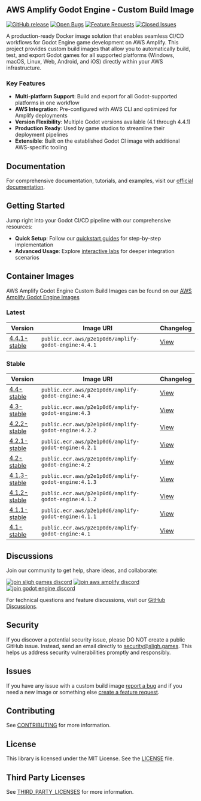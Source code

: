 ## AWS Amplify Godot Engine - Custom Build Image

[![GitHub release](https://img.shields.io/github/release/sligh-games/amplify-godot-engine-custom-build-image)](https://github.com/sligh-games/amplify-godot-engine-custom-build-image/releases)
[![Open Bugs](https://img.shields.io/github/issues/sligh-games/amplify-godot-engine-custom-build-image/bug?color=d73a4a&label=bugs)](https://github.com/sligh-games/amplify-godot-engine-custom-build-image/issues?q=is%3Aissue+is%3Aopen+label%3Abug)
[![Feature Requests](https://img.shields.io/github/issues/sligh-games/amplify-godot-engine-custom-build-image/feature-request?color=ff9001&label=enhancement)](https://github.com/sligh-games/amplify-godot-engine-custom-build-image/issues?q=is%3Aissue+label%3Aenhancement+is%3Aopen)
[![Closed Issues](https://img.shields.io/github/issues-closed/sligh-games/amplify-godot-engine-custom-build-image?color=%2325CC00&label=issues%20closed)](https://github.com/sligh-games/amplify-godot-engine-custom-build-image/issues?q=is%3Aissue+is%3Aclosed+)

A production-ready Docker image solution that enables seamless CI/CD workflows for Godot Engine game development on AWS Amplify. This project provides custom build images that allow you to automatically build, test, and export Godot games for all supported platforms (Windows, macOS, Linux, Web, Android, and iOS) directly within your AWS infrastructure.

### Key Features

- **Multi-platform Support**: Build and export for all Godot-supported platforms in one workflow
- **AWS Integration**: Pre-configured with AWS CLI and optimized for Amplify deployments
- **Version Flexibility**: Multiple Godot versions available (4.1 through 4.4.1)
- **Production Ready**: Used by game studios to streamline their deployment pipelines
- **Extensible**: Built on the established Godot CI image with additional AWS-specific tooling
## Documentation

For comprehensive documentation, tutorials, and examples, visit our [official documentation](https://docs.sligh.games/#!/en/amplify-godot).

## Getting Started

Jump right into your Godot CI/CD pipeline with our comprehensive resources:
- **Quick Setup**: Follow our [quickstart guides](https://docs.sligh.games/#!/en/amplify-godot/get-started) for step-by-step implementation
- **Advanced Usage**: Explore [interactive labs](https://docs.sligh.games/#!/en/amplify-godot) for deeper integration scenarios

## Container Images

AWS Amplify Godot Engine Custom Build Images can be found on our [AWS Amplify Godot Engine Images](https://gallery.ecr.aws/p2e1p0d6/amplify-godot-engine)

### Latest

| Version | Image URI | Changelog |
| --- | --- | --- |
| [4.4.1-stable](https://godotengine.org/download/archive/4.4.1-stable) | ```public.ecr.aws/p2e1p0d6/amplify-godot-engine:4.4.1``` | [View](https://godotengine.github.io/godot-interactive-changelog/#4.4.1-stable) |

### Stable

| Version | Image URI | Changelog |
| --- | --- | --- |
| [4.4-stable](https://godotengine.org/download/archive/4.4-stable) | ```public.ecr.aws/p2e1p0d6/amplify-godot-engine:4.4``` | [View](https://godotengine.github.io/godot-interactive-changelog/#4.4-stable) |
| [4.3-stable](https://godotengine.org/download/archive/4.3-stable) | ```public.ecr.aws/p2e1p0d6/amplify-godot-engine:4.3``` | [View](https://godotengine.github.io/godot-interactive-changelog/#4.3-stable) |
| [4.2.2-stable](https://godotengine.org/download/archive/4.2.2-stable) | ```public.ecr.aws/p2e1p0d6/amplify-godot-engine:4.2.2``` | [View](https://godotengine.github.io/godot-interactive-changelog/#4.2.2-stable) |
| [4.2.1-stable](https://godotengine.org/download/archive/4.2.1-stable) | ```public.ecr.aws/p2e1p0d6/amplify-godot-engine:4.2.1``` | [View](https://godotengine.github.io/godot-interactive-changelog/#4.2.1-stable) |
| [4.2-stable](https://godotengine.org/download/archive/4.2-stable) | ```public.ecr.aws/p2e1p0d6/amplify-godot-engine:4.2``` | [View](https://godotengine.github.io/godot-interactive-changelog/#4.2-stable) |
| [4.1.3-stable](https://godotengine.org/download/archive/4.1.3-stable) | ```public.ecr.aws/p2e1p0d6/amplify-godot-engine:4.1.3``` | [View](https://godotengine.github.io/godot-interactive-changelog/#4.1.3-stable) |
| [4.1.2-stable](https://godotengine.org/download/archive/4.1.2-stable) | ```public.ecr.aws/p2e1p0d6/amplify-godot-engine:4.1.2``` | [View](https://godotengine.github.io/godot-interactive-changelog/#4.1.2-stable) |
| [4.1.1-stable](https://godotengine.org/download/archive/4.1.1-stable) | ```public.ecr.aws/p2e1p0d6/amplify-godot-engine:4.1.1``` | [View](https://godotengine.github.io/godot-interactive-changelog/#4.1.1-stable) |
| [4.1-stable](https://godotengine.org/download/archive/4.1-stable) | ```public.ecr.aws/p2e1p0d6/amplify-godot-engine:4.1``` | [View](https://godotengine.github.io/godot-interactive-changelog/#4.1-stable) |

## Discussions

Join our community to get help, share ideas, and collaborate:

[![join sligh games discord](https://img.shields.io/discord/1371568283307868190?logo=discord&label=Sligh%20Games)](https://discord.gg/qN2q77zNDa)
[![join aws amplify discord](https://img.shields.io/discord/308323056592486420?logo=discord&label=AWS%20Amplify)](https://discord.gg/amplify)
[![join godot engine discord](https://img.shields.io/discord/1235157165589794909?logo=discord&label=Godot%20Engine)](https://discord.gg/godotengine)

For technical questions and feature discussions, visit our [GitHub Discussions](https://github.com/orgs/sligh-games/discussions).

## Security

If you discover a potential security issue, please DO NOT create a public GitHub issue. Instead, send an email directly to [security@sligh.games](mailto:security@sligh.games). This helps us address security vulnerabilities promptly and responsibly.

## Issues

If you have any issue with a custom build image [report a bug](https://github.com/sligh-games/amplify-godot-engine-custom-build-image/issues/new?assignees=&labels=&projects=&template=bug_report.md&title=) and if you need a new image or something else [create a feature request](https://github.com/sligh-games/amplify-godot-engine-custom-build-image/issues/new?assignees=&labels=&projects=&template=feature_request.md&title=).

## Contributing

See [CONTRIBUTING](CONTRIBUTING.md) for more information.

## License

This library is licensed under the MIT License. See the [LICENSE](LICENSE.md) file.

## Third Party Licenses

See [THIRD_PARTY_LICENSES](THIRD_PARTY_LICENSES.md) for more information.
